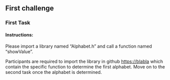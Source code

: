 ## First challenge

### First Task
#### __Instructions:__
Please import a library named “Alphabet.h” and call a function named “showValue”. 

Participants are required to import the library in github <https://blabla> which contain the specific function to determine the first alphabet. Move on to the second task once the alphabet is determined.




